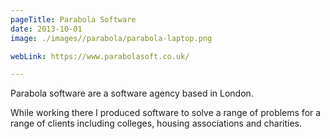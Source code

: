 ```yaml
---
pageTitle: Parabola Software
date: 2013-10-01
image: ./images//parabola/parabola-laptop.png

webLink: https://www.parabolasoft.co.uk/

---
```

Parabola software are a software agency based in London.

While working there I produced software to solve a range of problems for a range of clients including colleges, housing associations and charities.
